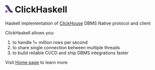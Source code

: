 # <img width="24px" height="24px" src="https://raw.githubusercontent.com/KovalevDima/ClickHaskell/master/documentation/app/public/assets/logo.svg"> ClickHaskell

Haskell implementation of [ClickHouse](https://clickhouse.com/) DBMS Native protocol and client

ClickHaskell allows you:

1. to handle 1+ million rows per second
2. to share single connection between multiple threads
3. to build reliable CI/CD and ship DBMS integrations faster

Visit [Home page](https://clickhaskell.dev/) to learn more

